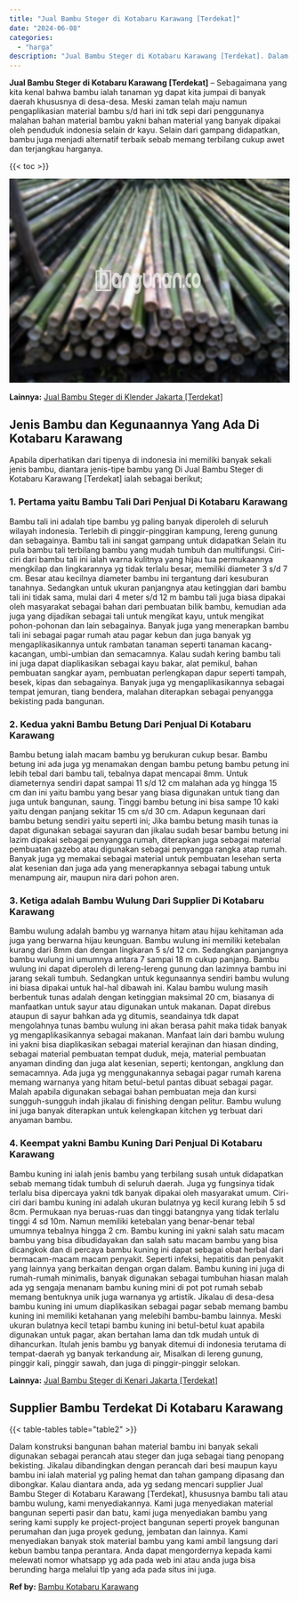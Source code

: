 ```yaml
---
title: "Jual Bambu Steger di Kotabaru Karawang [Terdekat]"
date: "2024-06-08"
categories: 
  - "harga"
description: "Jual Bambu Steger di Kotabaru Karawang [Terdekat]. Dalam konstruksi bangunan bahan material bambu ini banyak sekali digunakan sebagai perancah atau steger da..."
---
```


**Jual Bambu Steger di Kotabaru Karawang \[Terdekat\]** – Sebagaimana yang kita kenal bahwa bambu ialah tanaman yg dapat kita jumpai di banyak daerah khususnya di desa-desa. Meski zaman telah maju namun pengaplikasian material bambu s/d hari ini tdk sepi dari penggunanya malahan bahan material bambu yakni bahan material yang banyak dipakai oleh penduduk indonesia selain dr kayu. Selain dari gampang didapatkan, bambu juga menjadi alternatif terbaik sebab memang terbilang cukup awet dan terjangkau harganya.

{{< toc >}}

![Jual Bambu Steger di Kotabaru Karawang [Terdekat]](/images/jual-bambu-tali-24.png)

**Lainnya:** [Jual Bambu Steger di Klender Jakarta \[Terdekat\]](https://bambu.bangunan.co/jual-bambu-steger-di-klender-jakarta-terdekat/)

## Jenis Bambu dan Kegunaannya Yang Ada Di Kotabaru Karawang

Apabila diperhatikan dari tipenya di indonesia ini memiliki banyak sekali jenis bambu, diantara jenis-tipe bambu yang Di Jual Bambu Steger di Kotabaru Karawang \[Terdekat\] ialah sebagai berikut;

### 1\. Pertama yaitu Bambu Tali Dari Penjual Di Kotabaru Karawang

Bambu tali ini adalah tipe bambu yg paling banyak diperoleh di seluruh wilayah indonesia. Terlebih di pinggir-pinggiran kampung, lereng gunung dan sebagainya. Bambu tali ini sangat gampang untuk didapatkan Selain itu pula bambu tali terbilang bambu yang mudah tumbuh dan multifungsi. Ciri-ciri dari bambu tali ini ialah warna kulitnya yang hijau tua permukaannya mengkilap dan lingkarannya yg tidak terlalu besar, memiliki diameter 3 s/d 7 cm. Besar atau kecilnya diameter bambu ini tergantung dari kesuburan tanahnya. Sedangkan untuk ukuran panjangnya atau ketinggian dari bambu tali ini tidak sama, mulai dari 4 meter s/d 12 m bambu tali juga biasa dipakai oleh masyarakat sebagai bahan dari pembuatan bilik bambu, kemudian ada juga yang dijadikan sebagai tali untuk mengikat kayu, untuk mengikat pohon-pohonan dan lain sebagainya. Banyak juga yang menerapkan bambu tali ini sebagai pagar rumah atau pagar kebun dan juga banyak yg mengaplikasikannya untuk rambatan tanaman seperti tanaman kacang-kacangan, umbi-umbian dan semacamnya. Kalau sudah kering bambu tali ini juga dapat diaplikasikan sebagai kayu bakar, alat pemikul, bahan pembuatan sangkar ayam, pembuatan perlengkapan dapur seperti tampah, besek, kipas dan sebagainya. Banyak juga yg mengaplikasikannya sebagai tempat jemuran, tiang bendera, malahan diterapkan sebagai penyangga bekisting pada bangunan.

### 2\. Kedua yakni Bambu Betung Dari Penjual Di Kotabaru Karawang

Bambu betung ialah macam bambu yg berukuran cukup besar. Bambu betung ini ada juga yg menamakan dengan bambu petung bambu petung ini lebih tebal dari bambu tali, tebalnya dapat mencapai 8mm. Untuk diameternya sendiri dapat sampai 11 s/d 12 cm malahan ada yg hingga 15 cm dan ini yaitu bambu yang besar yang biasa digunakan untuk tiang dan juga untuk bangunan, saung. Tinggi bambu betung ini bisa sampe 10 kaki yaitu dengan panjang sekitar 15 cm s/d 30 cm. Adapun kegunaan dari bambu betung sendiri yaitu seperti ini; Jika bambu betung masih tunas ia dapat digunakan sebagai sayuran dan jikalau sudah besar bambu betung ini lazim dipakai sebagai penyangga rumah, diterapkan juga sebagai material pembuatan gazebo atau digunakan sebagai penyangga rangka atap rumah. Banyak juga yg memakai sebagai material untuk pembuatan lesehan serta alat kesenian dan juga ada yang menerapkannya sebagai tabung untuk menampung air, maupun nira dari pohon aren.

### 3\. Ketiga adalah Bambu Wulung Dari Supplier Di Kotabaru Karawang

Bambu wulung adalah bambu yg warnanya hitam atau hijau kehitaman ada juga yang berwarna hijau keunguan. Bambu wulung ini memiliki ketebalan kurang dari 8mm dan dengan lingkaran 5 s/d 12 cm. Sedangkan panjangnya bambu wulung ini umumnya antara 7 sampai 18 m cukup panjang. Bambu wulung ini dapat diperoleh di lereng-lereng gunung dan lazimnya bambu ini jarang sekali tumbuh. Sedangkan untuk kegunaannya sendiri bambu wulung ini biasa dipakai untuk hal-hal dibawah ini. Kalau bambu wulung masih berbentuk tunas adalah dengan ketinggian maksimal 20 cm, biasanya di manfaatkan untuk sayur atau digunakan untuk makanan. Dapat direbus ataupun di sayur bahkan ada yg ditumis, seandainya tdk dapat mengolahnya tunas bambu wulung ini akan berasa pahit maka tidak banyak yg mengaplikasikannya sebagai makanan. Manfaat lain dari bambu wulung ini yakni bisa diaplikasikan sebagai material kerajinan dan hiasan dinding, sebagai material pembuatan tempat duduk, meja, material pembuatan anyaman dinding dan juga alat kesenian, seperti; kentongan, angklung dan semacamnya. Ada juga yg menggunakannya sebagai pagar rumah karena memang warnanya yang hitam betul-betul pantas dibuat sebagai pagar. Malah apabila digunakan sebagai bahan pembuatan meja dan kursi sungguh-sungguh indah jikalau di finishing dengan pelitur. Bambu wulung ini juga banyak diterapkan untuk kelengkapan kitchen yg terbuat dari anyaman bambu.

### 4\. Keempat yakni Bambu Kuning Dari Penjual Di Kotabaru Karawang

Bambu kuning ini ialah jenis bambu yang terbilang susah untuk didapatkan sebab memang tidak tumbuh di seluruh daerah. Juga yg fungsinya tidak terlalu bisa dipercaya yakni tdk banyak dipakai oleh masyarakat umum. Ciri-ciri dari bambu kuning ini adalah ukuran bulatnya yg kecil kurang lebih 5 sd 8cm. Permukaan nya beruas-ruas dan tinggi batangnya yang tidak terlalu tinggi 4 sd 10m. Namun memiliki ketebalan yang benar-benar tebal umumnya tebalnya hingga 2 cm. Bambu kuning ini yakni salah satu macam bambu yang bisa dibudidayakan dan salah satu macam bambu yang bisa dicangkok dan di percaya bambu kuning ini dapat sebagai obat herbal dari bermacam-macam macam penyakit. Seperti infeksi, hepatitis dan penyakit yang lainnya yang berkaitan dengan organ dalam. Bambu kuning ini juga di rumah-rumah minimalis, banyak digunakan sebagai tumbuhan hiasan malah ada yg sengaja menanam bambu kuning mini di pot pot rumah sebab memang bentuknya unik juga warnanya yg artistik. Jikalau di desa-desa bambu kuning ini umum diaplikasikan sebagai pagar sebab memang bambu kuning ini memiliki ketahanan yang melebihi bambu-bambu lainnya. Meski ukuran bulatnya kecil tetapi bambu kuning ini betul-betul kuat apabila digunakan untuk pagar, akan bertahan lama dan tdk mudah untuk di dihancurkan. Itulah jenis bambu yg banyak ditemui di indonesia terutama di tempat-daerah yg banyak terkandung air, Misalkan di lereng gunung, pinggir kali, pinggir sawah, dan juga di pinggir-pinggir selokan.

**Lainnya:** [Jual Bambu Steger di Kenari Jakarta \[Terdekat\]](https://bambu.bangunan.co/jual-bambu-steger-di-kenari-jakarta-terdekat/)

## Supplier Bambu Terdekat Di Kotabaru Karawang

{{< table-tables table="table2" >}}

Dalam konstruksi bangunan bahan material bambu ini banyak sekali digunakan sebagai perancah atau steger dan juga sebagai tiang penopang bekisting. Jikalau dibandingkan dengan perancah dari besi maupun kayu bambu ini ialah material yg paling hemat dan tahan gampang dipasang dan dibongkar. Kalau diantara anda, ada yg sedang mencari supplier Jual Bambu Steger di Kotabaru Karawang \[Terdekat\], khususnya bambu tali atau bambu wulung, kami menyediakannya. Kami juga menyediakan material bangunan seperti pasir dan batu, kami juga menyediakan bambu yang sering kami supply ke project-project bangunan seperti proyek bangunan perumahan dan juga proyek gedung, jembatan dan lainnya. Kami menyediakan banyak stok material bambu yang kami ambil langsung dari kebun bambu tanpa perantara. Anda dapat mengordernya kepada kami melewati nomor whatsapp yg ada pada web ini atau anda juga bisa berunding harga melalui tlp yang ada pada situs ini juga.

**Ref by:** [Bambu Kotabaru Karawang](https://id.wikipedia.org/wiki/Bambu)
